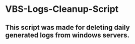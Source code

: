# VBS-Logs-Cleanup-Script

## This script was made for deleting daily generated logs from windows servers.
